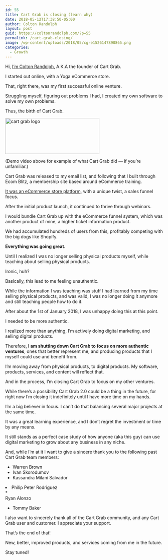 ```yaml
---
id: 55
title: Cart Grab is closing (learn why)
date: 2018-05-12T17:38:50-05:00
author: Colton Randolph
layout: post
guid: https://coltonrandolph.com/?p=55
permalink: /cart-grab-closing/
image: /wp-content/uploads/2018/05/cg-e1526147890865.png
categories:
  - Growth
---
```

Hi, [I&#8217;m Colton Randolph](https://coltonrandolph.com/my-story), A.K.A the founder of Cart Grab.

I started out online, with a Yoga eCommerce store.

That, right there, was my first successful online venture.

Struggling myself, figuring out problems I had, I created my own software to solve my own problems.

Thus, the birth of Cart Grab.

<img class="alignnone wp-image-63 size-medium" src="https://coltonrandolph.com/wp-content/uploads/2018/05/cg-300x114.png" alt="cart grab logo" width="300" height="114" /> 



(Demo video above for example of what Cart Grab did &#8212; if you&#8217;re unfamiliar.)

Cart Grab was released to my email list, and following that I built through Ecom Blitz, a membership site based around eCommerce training.

[It was an eCommerce store platform](https://www.cartgrab.com), with a unique twist, a sales funnel focus.

After the initial product launch, it continued to thrive through webinars.

I would bundle Cart Grab up with the eCommerce funnel system, which was another product of mine, a higher ticket information product.

We had accumulated hundreds of users from this, profitably competing with the big dogs like Shopify.

**Everything was going great.**

Until I realized I was no longer selling physical products myself, while teaching about selling physical products.

Ironic, huh?

Basically, this lead to me feeling unauthentic.

While the information I was teaching was stuff I had learned from my time selling physical products, and was valid, I was no longer doing it anymore and still teaching people how to do it.

After about the 1st of January 2018, I was unhappy doing this at this point.

I needed to be more authentic.

I realized more than anything, I&#8217;m actively doing digital marketing, and selling digital products.

Therefore, **I am shutting down Cart Grab to focus on more authentic ventures**, ones that better represent me, and producing products that I myself could use and benefit from.

I&#8217;m moving away from physical products, to digital products. My software, products, services, and content will reflect that.

And in the process, I&#8217;m closing Cart Grab to focus on my other ventures.

While there&#8217;s a possibility Cart Grab 2.0 could be a thing in the future, for right now I&#8217;m closing it indefinitely until I have more time on my hands.

I&#8217;m a big believer in focus. I can&#8217;t do that balancing several major projects at the same time.

It was a great learning experience, and I don&#8217;t regret the investment or time by any means.

It still stands as a perfect case study of how anyone (aka this guy) can use digital marketing to grow about any business in any niche.

And, while I&#8217;m at it I want to give a sincere thank you to the following past Cart Grab team members:

  * Warren Brown
  * Ivan Skorodumov
  * Kassandra Milani Salvador
<li class="oTxtMed">
  Philip Peter Rodriguez
</li>
  * <div class="oTxtMed">
      Ryan Alonzo
    </div>

  * <div class="oTxtMed">
      Tommy Baker
    </div>

I also want to sincerely thank all of the Cart Grab community, and any Cart Grab user and customer. I appreciate your support.

That&#8217;s the end of that!

New, better, improved products, and services coming from me in the future.

Stay tuned!